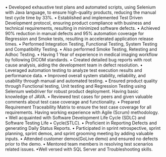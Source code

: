• Developed exhaustive test plans and automated scripts, using Selenium with Java language, to ensure high-quality products, reducing
the manual test cycle time by 33%.
• Established and implemented Test Driven Development protocol, ensuring product compliance with business and technical
requirements, resulting in minimized software defects.
• Achieved 90% reduction in manual defects and 95% automation coverage for Regression and Smoke tests, resulting in accelerated
application release times.
• Performed Integration Testing, Functional Testing, System Testing and Compatibility Testing.
• Also performed Smoke Testing, Retesting and Adhoc Testing.
• Having 1 Year of experience in medical imaging workflow by following DICOM standards.
• Created detailed bug reports with root cause analysis, aiding the development team in defect resolution.
• Leveraged automation testing to analyze test execution results and performance data.
• Improved overall system stability, reliability, and usability through manual and automated testing.
• Ensured product quality through Functional testing, Unit testing and Regression Testing using Selenium webdriver for robust product
deployment. Having basic knowledge of JAVA.
• Reviewed test cases for peers and given valuable comments about test case coverage and functionality.
• Prepared Requirement Traceability Matrix to ensure the test case coverage for all requirements. Having working experience with Agile
(Scrum) methodology.
• Well acquainted with Software Development Life Cycle (SDLC) and Software Testing Life
• Cycle(STLC).
• Proficient in Reporting Defects and generating Daily Status Reports.
• Participated in sprint retrospective, sprint planning, sprint demos, and sprint grooming meeting by adding valuable inputs.
• Attended customer demos(GoLive demo) and ensured no defects prior to the demo.
• Mentored team members in resolving test scenarios related issues.
•Well versed with SQL Server and Troubleshooting skills.
